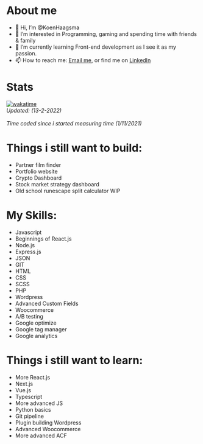 # About me
- 👋 Hi, I’m @KoenHaagsma
- 👀 I’m interested in Programming, gaming and spending time with friends & family
- 🌱 I’m currently learning Front-end development as I see it as my passion.
- 📫 How to reach me: [Email me](), or find me on [LinkedIn]()

# Stats
[![wakatime](https://wakatime.com/badge/user/a31e1e92-0778-4114-8da6-c3c2da01c1d0.svg)](https://wakatime.com/@a31e1e92-0778-4114-8da6-c3c2da01c1d0) <br>
<i>Updated: (13-2-2022)<br><br>
Time coded since i started measuring time (1/11/2021)</i>

# Things i still want to build:
- Partner film finder
- Portfolio website
- Crypto Dashboard
- Stock market strategy dashboard
- Old school runescape split calculator WIP

# My Skills:
- Javascript
- Beginnings of React.js
- Node.js
- Express.js
- JSON
- GIT
- HTML
- CSS
- SCSS
- PHP
- Wordpress
- Advanced Custom Fields
- Woocommerce
- A/B testing
- Google optimize
- Google tag manager
- Google analytics

# Things i still want to learn:
- More React.js
- Next.js
- Vue.js
- Typescript
- More advanced JS
- Python basics
- Git pipeline
- Plugin building Wordpress
- Advanced Woocommerce
- More advanced ACF


<!---
KoenHaagsma/KoenHaagsma is a ✨ special ✨ repository because its `README.md` (this file) appears on your GitHub profile.
You can click the Preview link to take a look at your changes.
--->
